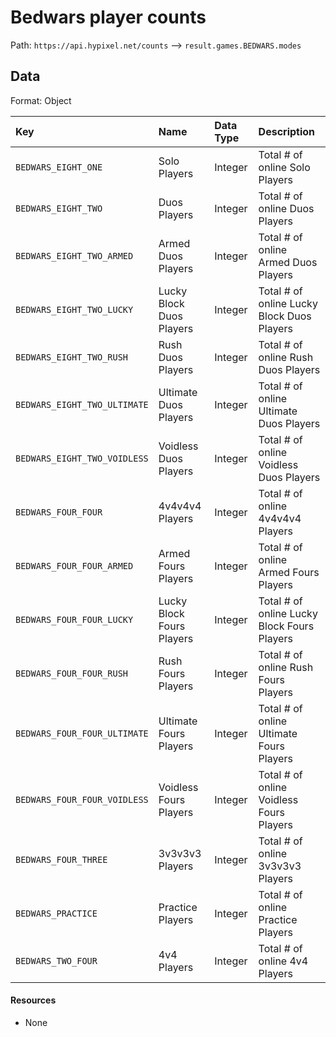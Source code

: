 # Bedwars player counts
Path: `https://api.hypixel.net/counts` --> `result.games.BEDWARS.modes`

## Data
Format: Object

|Key|Name|Data Type|Description|
|:-|:-|:-|:-|
|`BEDWARS_EIGHT_ONE`|Solo Players|Integer|Total # of online Solo Players|
|`BEDWARS_EIGHT_TWO`|Duos Players|Integer|Total # of online Duos Players|
|`BEDWARS_EIGHT_TWO_ARMED`|Armed Duos Players|Integer|Total # of online Armed Duos Players|
|`BEDWARS_EIGHT_TWO_LUCKY`|Lucky Block Duos Players|Integer|Total # of online Lucky Block Duos Players|
|`BEDWARS_EIGHT_TWO_RUSH`|Rush Duos Players|Integer|Total # of online Rush Duos Players|
|`BEDWARS_EIGHT_TWO_ULTIMATE`|Ultimate Duos Players|Integer|Total # of online Ultimate Duos Players|
|`BEDWARS_EIGHT_TWO_VOIDLESS`|Voidless Duos Players|Integer|Total # of online Voidless Duos Players|
|`BEDWARS_FOUR_FOUR`|4v4v4v4 Players|Integer|Total # of online 4v4v4v4 Players|
|`BEDWARS_FOUR_FOUR_ARMED`|Armed Fours Players|Integer|Total # of online Armed Fours Players|
|`BEDWARS_FOUR_FOUR_LUCKY`|Lucky Block Fours Players|Integer|Total # of online Lucky Block Fours Players|
|`BEDWARS_FOUR_FOUR_RUSH`|Rush Fours Players|Integer|Total # of online Rush Fours Players|
|`BEDWARS_FOUR_FOUR_ULTIMATE`|Ultimate Fours Players|Integer|Total # of online Ultimate Fours Players|
|`BEDWARS_FOUR_FOUR_VOIDLESS`|Voidless Fours Players|Integer|Total # of online Voidless Fours Players|
|`BEDWARS_FOUR_THREE`|3v3v3v3 Players|Integer|Total # of online 3v3v3v3 Players|
|`BEDWARS_PRACTICE`|Practice Players|Integer|Total # of online Practice Players|
|`BEDWARS_TWO_FOUR`|4v4 Players|Integer|Total # of online 4v4 Players|

#### Resources
- None